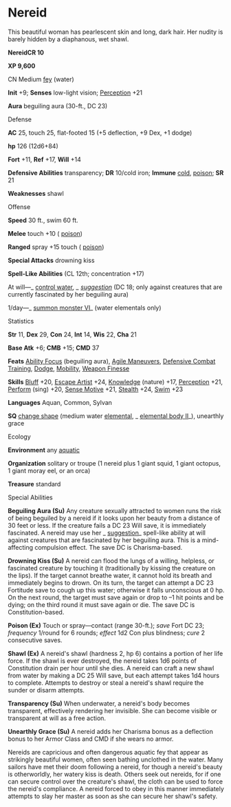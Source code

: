 # Nereid

This beautiful woman has pearlescent skin and long, dark hair. Her nudity is barely hidden by a diaphanous, wet shawl.

**NereidCR 10**

**XP 9,600**

CN Medium [fey](/pathfinderRPG/prd/monsters/creatureTypes.html#_fey) (water)

**Init** +9; **Senses** low-light vision; [Perception](/pathfinderRPG/prd/additionalMonsters/../skills/perception.html#_perception) +21

**Aura** beguiling aura (30-ft., DC 23)

Defense

**AC** 25, touch 25, flat-footed 15 (+5 deflection, +9 Dex, +1 dodge)

**hp** 126 (12d6+84)

**Fort** +11, **Ref** +17, **Will** +14

**Defensive Abilities** transparency; **DR** 10/cold iron; **Immune** [cold](/pathfinderRPG/prd/monsters/creatureTypes.html#_cold-subtype), [poison](/pathfinderRPG/prd/monsters/universalMonsterRules.html#_poison-(ex-or-su)); **SR** 21

**Weaknesses** shawl

Offense

**Speed** 30 ft., swim 60 ft.

**Melee** touch +10 ( [poison](/pathfinderRPG/prd/monsters/universalMonsterRules.html#_poison-(ex-or-su)))

**Ranged** spray +15 touch ( [poison](/pathfinderRPG/prd/monsters/universalMonsterRules.html#_poison-(ex-or-su)))

**Special Attacks** drowning kiss

**Spell-Like Abilities** (CL 12th; concentration +17)

At will—_ [control water](/pathfinderRPG/prd/additionalMonsters/../spells/controlWater.html#_control-water)_, _ [suggestion](/pathfinderRPG/prd/additionalMonsters/../spells/suggestion.html#_suggestion)_ (DC 18; only against creatures that are currently fascinated by her beguiling aura)

1/day—_ [summon monster VI](/pathfinderRPG/prd/additionalMonsters/../spells/summonMonster.html#_summon-monster-vi)_ (water elementals only)

Statistics

**Str** 11, **Dex** 29, **Con** 24, **Int** 14, **Wis** 22, **Cha** 21

**Base Atk** +6; **CMB** +15; **CMD** 37

**Feats** [Ability Focus](/pathfinderRPG/prd/additionalMonsters/../monsters/monsterFeats.html#_ability-focus) (beguiling aura), [Agile Maneuvers](/pathfinderRPG/prd/additionalMonsters/../feats.html#_agile-maneuvers), [Defensive Combat Training](/pathfinderRPG/prd/additionalMonsters/../feats.html#_defensive-combat-training), [Dodge](/pathfinderRPG/prd/additionalMonsters/../feats.html#_dodge), [Mobility](/pathfinderRPG/prd/additionalMonsters/../feats.html#_mobility), [Weapon Finesse](/pathfinderRPG/prd/additionalMonsters/../feats.html#_weapon-finesse)

**Skills** [Bluff](/pathfinderRPG/prd/additionalMonsters/../skills/bluff.html#_bluff) +20, [Escape Artist](/pathfinderRPG/prd/additionalMonsters/../skills/escapeArtist.html#_escape-artist) +24, [Knowledge](/pathfinderRPG/prd/additionalMonsters/../skills/knowledge.html#_knowledge) (nature) +17, [Perception](/pathfinderRPG/prd/additionalMonsters/../skills/perception.html#_perception) +21, [Perform](/pathfinderRPG/prd/additionalMonsters/../skills/perform.html#_perform) (sing) +20, [Sense Motive](/pathfinderRPG/prd/additionalMonsters/../skills/senseMotive.html#_sense-motive) +21, [Stealth](/pathfinderRPG/prd/additionalMonsters/../skills/stealth.html#_stealth) +24, [Swim](/pathfinderRPG/prd/additionalMonsters/../skills/swim.html#_swim) +23

**Languages** Aquan, Common, Sylvan

**SQ** [change shape](/pathfinderRPG/prd/monsters/universalMonsterRules.html#_change-shape) (medium water [elemental](/pathfinderRPG/prd/monsters/creatureTypes.html#_elemental-subtype), _ [elemental body II](/pathfinderRPG/prd/additionalMonsters/../spells/elementalBody.html#_elemental-body-ii)_), unearthly grace

Ecology

**Environment** any [aquatic](/pathfinderRPG/prd/monsters/creatureTypes.html#_aquatic-subtype)

**Organization** solitary or troupe (1 nereid plus 1 giant squid, 1 giant octopus, 1 giant moray eel, or an orca)

**Treasure** standard

Special Abilities

**Beguiling Aura (Su)** Any creature sexually attracted to women runs the risk of being beguiled by a nereid if it looks upon her beauty from a distance of 30 feet or less. If the creature fails a DC 23 Will save, it is immediately fascinated. A nereid may use her _ [suggestion](/pathfinderRPG/prd/additionalMonsters/../spells/suggestion.html#_suggestion)_ spell-like ability at will against creatures that are fascinated by her beguiling aura. This is a mind-affecting compulsion effect. The save DC is Charisma-based.

**Drowning Kiss (Su)** A nereid can flood the lungs of a willing, helpless, or fascinated creature by touching it (traditionally by kissing the creature on the lips). If the target cannot breathe water, it cannot hold its breath and immediately begins to drown. On its turn, the target can attempt a DC 23 Fortitude save to cough up this water; otherwise it falls unconscious at 0 hp. On the next round, the target must save again or drop to –1 hit points and be dying; on the third round it must save again or die. The save DC is Constitution-based.

**Poison (Ex)** Touch or spray—contact (range 30-ft.); _save_ Fort DC 23; _frequency_ 1/round for 6 rounds; _effect_ 1d2 Con plus blindness; _cure_ 2 consecutive saves.

**Shawl (Ex)** A nereid's shawl (hardness 2, hp 6) contains a portion of her life force. If the shawl is ever destroyed, the nereid takes 1d6 points of Constitution drain per hour until she dies. A nereid can craft a new shawl from water by making a DC 25 Will save, but each attempt takes 1d4 hours to complete. Attempts to destroy or steal a nereid's shawl require the sunder or disarm attempts.

**Transparency (Su)** When underwater, a nereid's body becomes transparent, effectively rendering her invisible. She can become visible or transparent at will as a free action.

**Unearthly Grace (Su)** A nereid adds her Charisma bonus as a deflection bonus to her Armor Class and CMD if she wears no armor.

Nereids are capricious and often dangerous aquatic fey that appear as strikingly beautiful women, often seen bathing unclothed in the water. Many sailors have met their doom following a nereid, for though a nereid's beauty is otherworldly, her watery kiss is death. Others seek out nereids, for if one can secure control over the creature's shawl, the cloth can be used to force the nereid's compliance. A nereid forced to obey in this manner immediately attempts to slay her master as soon as she can secure her shawl's safety.

